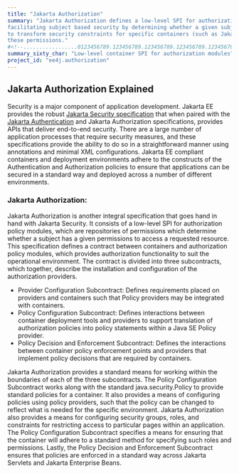 ```yaml
---
title: "Jakarta Authorization"
summary: "Jakarta Authorization defines a low-level SPI for authorization modules, which are repositories of permissions 
facilitating subject based security by determining whether a given subject has a given permission, and algorithms
to transform security constraints for specific containers (such as Jakarta Servlet or Jakarta Enterprise Beans) into 
these permissions."
#<!--.................0123456789.123456789.123456789.123456789.123456789.123456789-->
summary_sixty_char: "Low-level container SPI for authorization modules"
project_id: "ee4j.authorization"
---
```


## Jakarta Authorization Explained

Security is a major component of application development. Jakarta EE provides
the robust [Jakarta Security specification](/specifications/security/) 
that when paired with the [Jakarta Authentication](/specifications/authentication/) 
and Jakarta Authorization specifications, provides APIs that deliver end-to-end
security. There are a large number of application processes that require
security measures, and these specifications provide the ability to do so in a
straightforward manner using annotations and minimal XML configurations.
Jakarta EE compliant containers and deployment environments adhere to the
constructs of the Authentication and Authorization policies to ensure that
applications can be secured in a standard way and deployed across a number of
different environments.

### Jakarta Authorization:

Jakarta Authorization is another integral specification that goes hand in hand
with Jakarta Security. It consists of a low-level SPI for authorization policy
modules, which are repositories of permissions which determine whether a
subject has a given permissions to access a requested resource. This
specification defines a contract between containers and authorization policy
modules, which provides authorization functionality to suit the operational
environment. The contract is divided into three subcontracts, which together,
describe the installation and configuration of the authorization providers.

- Provider Configuration Subcontract: Defines requirements placed on providers
  and containers such that Policy providers may be integrated with containers.
- Policy Configuration Subcontract: Defines interactions between container
  deployment tools and providers to support translation of authorization
  policies into policy statements within a Java SE Policy provider.
- Policy Decision and Enforcement Subcontract: Defines the interactions between
  container policy enforcement points and providers that implement policy
  decisions that are required by containers.

Jakarta Authorization provides a standard means for working within the
boundaries of each of the three subcontracts.  The Policy Configuration
Subcontract works along with the standard java.security.Policy to provide
standard policies for a container.  It also provides a means of configuring
policies using policy providers, such that the policy can be changed to reflect
what is needed for the specific environment. Jakarta Authorization also
provides a means for configuring security groups, roles, and constraints for
restricting access to particular pages within an application. The Policy
Configuration Subcontract specifies a means for ensuring that the container
will adhere to a standard method for specifying such roles and permissions.
Lastly, the Policy Decision and Enforcement Subcontract ensures that policies
are enforced in a standard way across Jakarta Servlets and Jakarta Enterprise
Beans.

